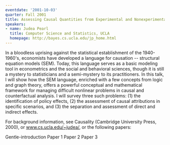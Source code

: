 ```yaml
---
eventdate: '2001-10-03'
quarter: Fall 2001
title: Assessing Causal Quantities from Experimental and Nonexperimental Data
speakers:
- name: Judea Pearl
  title: Computer Science and Statistics, UCLA
  homepage: http://bayes.cs.ucla.edu/jp_home.html
---
```

In a bloodless uprising against the statistical establishment of the 1940-1960's, economists have developed a language for causation -- structural equation models (SEM). Today, this language serves as a basic modeling tool in econometrics and the social and behavioral sciences, though it is still a mystery to statisticians and a semi-mystery to its practitioners. In this talk, I will show how the SEM language, enriched with a few concepts from logic and graph theory, offers a powerful conceptual and mathematical framework for managing difficult nonlinear problems in causal and counterfactual analysis. I will survey three such problems: (1) the identification of policy effects, (2) the assessment of causal attributions in specific scenarios, and (3) the separation and assessment of direct and indirect effects.

For background information, see Causality (Cambridge University Press, 2000), or www.cs.ucla.edu/~judea/, or the following papers:

Gentle-introduction
Paper 1
Paper 2
Paper 3